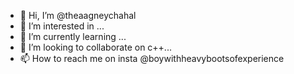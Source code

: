 - 👋 Hi, I’m @theaagneychahal
- 👀 I’m interested in ...
- 🌱 I’m currently learning ...
- 💞️ I’m looking to collaborate on c++...
- 📫 How to reach me on insta @boywithheavybootsofexperience

<!---
theaagneychahal/theaagneychahal is a ✨ special ✨ repository because its `README.md` (this file) appears on your GitHub profile.
You can click the Preview link to take a look at your changes.
--->
